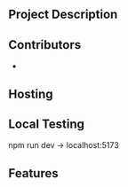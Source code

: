 ## Project Description

## Contributors
- 

## Hosting


## Local Testing
npm run dev -> localhost:5173

## Features

